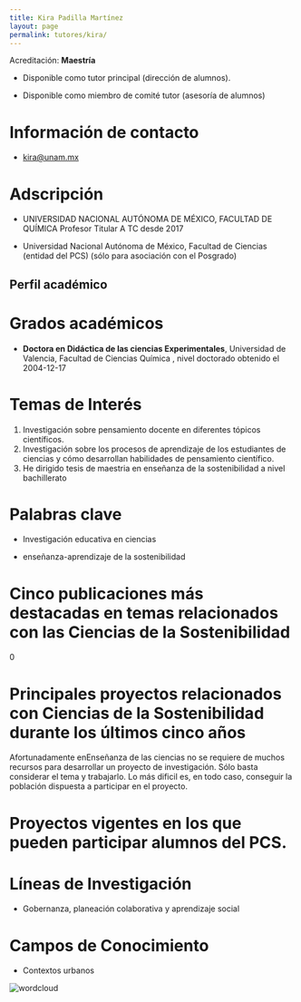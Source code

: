 ```yaml
---
title: Kira Padilla Martínez
layout: page
permalink: tutores/kira/
---
```


Acreditación: **Maestría**


 - Disponible como tutor principal (dirección de alumnos).


 - Disponible como miembro de comité tutor (asesoría de alumnos)





# Información de contacto

 - <kira@unam.mx>





# Adscripción


 - UNIVERSIDAD NACIONAL AUTÓNOMA DE MÉXICO, FACULTAD DE QUÍMICA     Profesor Titular A TC desde 2017
 

 - Universidad Nacional Autónoma de México, Facultad de Ciencias (entidad del PCS) (sólo para asociación con el Posgrado)  





## Perfil académico


# Grados académicos


 - **Doctora en Didáctica de las ciencias Experimentales**, Universidad de Valencia, Facultad de Ciencias Química , nivel doctorado obtenido el 2004-12-17




# Temas de Interés

1. Investigación sobre pensamiento docente en diferentes tópicos científicos. 
2. Investigación sobre los procesos de aprendizaje de los estudiantes de ciencias y cómo desarrollan habilidades de pensamiento científico.
3. He dirigido tesis de maestria en enseñanza de la sostenibilidad a nivel bachillerato



# Palabras clave


 - Investigación educativa en ciencias

 - enseñanza-aprendizaje de la sostenibilidad




# Cinco publicaciones más destacadas en temas relacionados con las Ciencias de la Sostenibilidad

0




# Principales proyectos relacionados con Ciencias de la Sostenibilidad durante los últimos cinco años

Afortunadamente enEnseñanza de las ciencias no se requiere de muchos recursos para desarrollar un proyecto de investigación. Sólo basta considerar el tema y trabajarlo. Lo más dificil es, en todo caso, conseguir la población dispuesta a participar en el proyecto.




# Proyectos vigentes en los que pueden participar alumnos del PCS.






# Líneas de Investigación


 - Gobernanza, planeación colaborativa y aprendizaje social





# Campos de Conocimiento

 - Contextos urbanos



![wordcloud](https://sostenibilidad.posgrado.unam.mx/media/perfil-academico/194/wordcloud.png)
